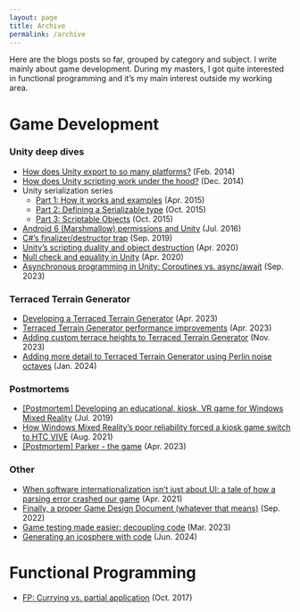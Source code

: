 ```yaml
---
layout: page
title: Archive
permalink: /archive
---
```


Here are the blogs posts so far, grouped by category and subject. I write mainly about game development. During my masters, I got quite interested in functional programming and it’s my main interest outside my working area.

# Game Development
### Unity deep dives
- [How does Unity export to so many platforms?](/posts/how_does_unity_export) (Feb. 2014)
- [How does Unity scripting work under the hood?](/posts/unity_under_the_hood) (Dec. 2014)
- Unity serialization series
	- [Part 1: How it works and examples](/posts/unity_serialization_1) (Apr. 2015)
	- [Part 2: Defining a Serializable type](/posts/unity_serialization_2) (Oct. 2015)
	- [Part 3: Scriptable Objects](/posts/unity_serialization_3) (Oct. 2015)
- [Android 6 (Marshmallow) permissions and Unity](/posts/android_6_permissions) (Jul. 2016)
- [C#’s finalizer/destructor trap](/posts/finalizer_destructor_trap) (Sep. 2019)
- [Unity’s scripting duality and object destruction](/posts/unity_script_duality) (Apr. 2020)
- [Null check and equality in Unity](/posts/null_check_equality_unity) (Apr. 2020)
- [Asynchronous programming in Unity: Coroutines vs. async/await](/posts/coroutines_async_await) (Sep. 2023)

### Terraced Terrain Generator
- [Developing a Terraced Terrain Generator](/posts/ttg) (Apr. 2023)
- [Terraced Terrain Generator performance improvements](/posts/ttg_performance) (Apr. 2023)
- [Adding custom terrace heights to Terraced Terrain Generator](/posts/ttg_custom_heights) (Nov. 2023)
- [Adding more detail to Terraced Terrain Generator using Perlin noise octaves](/posts/ttg_octaves) (Jan. 2024)

### Postmortems
- [[Postmortem] Developing an educational, kiosk, VR game for Windows Mixed Reality](/posts/voedingscentrum_1) (Jul. 2019)
- [How Windows Mixed Reality’s poor reliability forced a kiosk game switch to HTC VIVE](/posts/voedingscentrum_2) (Aug. 2021)
- [[Postmortem] Parker - the game](/posts/parker_postmortem) (Apr. 2023)

### Other
- [When software internationalization isn’t just about UI: a tale of how a parsing error crashed our game](/posts/localization_crash) (Apr. 2021)
- [Finally, a proper Game Design Document (whatever that means)](/posts/finally_gdd) (Sep. 2022)
- [Game testing made easier: decoupling code](/posts/decoupling_code) (Mar. 2023)
- [Generating an icosphere with code](/posts/generating_icosphere_with_code) (Jun. 2024)

# Functional Programming
- [FP: Currying vs. partial application](/posts/currying_vs_partial_application) (Oct. 2017)